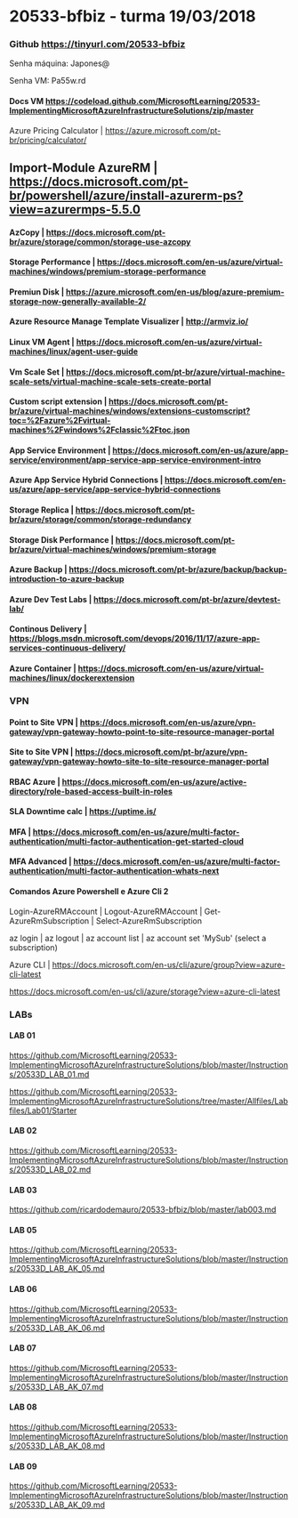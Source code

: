 # 20533-bfbiz - turma 19/03/2018

### Github https://tinyurl.com/20533-bfbiz

Senha máquina: Japones@

Senha VM: Pa55w.rd

#### Docs VM https://codeload.github.com/MicrosoftLearning/20533-ImplementingMicrosoftAzureInfrastructureSolutions/zip/master

Azure Pricing Calculator | https://azure.microsoft.com/pt-br/pricing/calculator/

## Import-Module AzureRM | https://docs.microsoft.com/pt-br/powershell/azure/install-azurerm-ps?view=azurermps-5.5.0

#### AzCopy | https://docs.microsoft.com/pt-br/azure/storage/common/storage-use-azcopy

#### Storage Performance | https://docs.microsoft.com/en-us/azure/virtual-machines/windows/premium-storage-performance

#### Premiun Disk | https://azure.microsoft.com/en-us/blog/azure-premium-storage-now-generally-available-2/

#### Azure Resource Manage Template Visualizer | http://armviz.io/

#### Linux VM Agent | https://docs.microsoft.com/en-us/azure/virtual-machines/linux/agent-user-guide

#### Vm Scale Set | https://docs.microsoft.com/pt-br/azure/virtual-machine-scale-sets/virtual-machine-scale-sets-create-portal

#### Custom script extension | https://docs.microsoft.com/pt-br/azure/virtual-machines/windows/extensions-customscript?toc=%2Fazure%2Fvirtual-machines%2Fwindows%2Fclassic%2Ftoc.json

#### App Service Environment | https://docs.microsoft.com/en-us/azure/app-service/environment/app-service-app-service-environment-intro

#### Azure App Service Hybrid Connections | https://docs.microsoft.com/en-us/azure/app-service/app-service-hybrid-connections

#### Storage Replica | https://docs.microsoft.com/pt-br/azure/storage/common/storage-redundancy

#### Storage Disk Performance | https://docs.microsoft.com/pt-br/azure/virtual-machines/windows/premium-storage

#### Azure Backup | https://docs.microsoft.com/pt-br/azure/backup/backup-introduction-to-azure-backup

#### Azure Dev Test Labs | https://docs.microsoft.com/pt-br/azure/devtest-lab/

#### Continous Delivery | https://blogs.msdn.microsoft.com/devops/2016/11/17/azure-app-services-continuous-delivery/

#### Azure Container | https://docs.microsoft.com/en-us/azure/virtual-machines/linux/dockerextension

### VPN

#### Point to Site VPN | https://docs.microsoft.com/en-us/azure/vpn-gateway/vpn-gateway-howto-point-to-site-resource-manager-portal

#### Site to Site VPN  | https://docs.microsoft.com/pt-br/azure/vpn-gateway/vpn-gateway-howto-site-to-site-resource-manager-portal

#### RBAC Azure | https://docs.microsoft.com/en-us/azure/active-directory/role-based-access-built-in-roles

#### SLA Downtime calc | https://uptime.is/

#### MFA | https://docs.microsoft.com/en-us/azure/multi-factor-authentication/multi-factor-authentication-get-started-cloud

#### MFA Advanced | https://docs.microsoft.com/en-us/azure/multi-factor-authentication/multi-factor-authentication-whats-next

#### Comandos Azure Powershell e Azure Cli 2

Login-AzureRMAccount | Logout-AzureRMAccount | Get-AzureRmSubscription | Select-AzureRmSubscription

az login | az logout | az account list | az account set 'MySub' (select a subscription)

Azure CLI | https://docs.microsoft.com/en-us/cli/azure/group?view=azure-cli-latest

https://docs.microsoft.com/en-us/cli/azure/storage?view=azure-cli-latest

### LABs

#### LAB 01

https://github.com/MicrosoftLearning/20533-ImplementingMicrosoftAzureInfrastructureSolutions/blob/master/Instructions/20533D_LAB_01.md

https://github.com/MicrosoftLearning/20533-ImplementingMicrosoftAzureInfrastructureSolutions/tree/master/Allfiles/Labfiles/Lab01/Starter

#### LAB 02 

https://github.com/MicrosoftLearning/20533-ImplementingMicrosoftAzureInfrastructureSolutions/blob/master/Instructions/20533D_LAB_02.md

#### LAB 03

https://github.com/ricardodemauro/20533-bfbiz/blob/master/lab003.md

#### LAB 05 

https://github.com/MicrosoftLearning/20533-ImplementingMicrosoftAzureInfrastructureSolutions/blob/master/Instructions/20533D_LAB_AK_05.md

#### LAB 06

https://github.com/MicrosoftLearning/20533-ImplementingMicrosoftAzureInfrastructureSolutions/blob/master/Instructions/20533D_LAB_AK_06.md

#### LAB 07

https://github.com/MicrosoftLearning/20533-ImplementingMicrosoftAzureInfrastructureSolutions/blob/master/Instructions/20533D_LAB_AK_07.md

#### LAB 08

https://github.com/MicrosoftLearning/20533-ImplementingMicrosoftAzureInfrastructureSolutions/blob/master/Instructions/20533D_LAB_AK_08.md

#### LAB 09

https://github.com/MicrosoftLearning/20533-ImplementingMicrosoftAzureInfrastructureSolutions/blob/master/Instructions/20533D_LAB_AK_09.md
